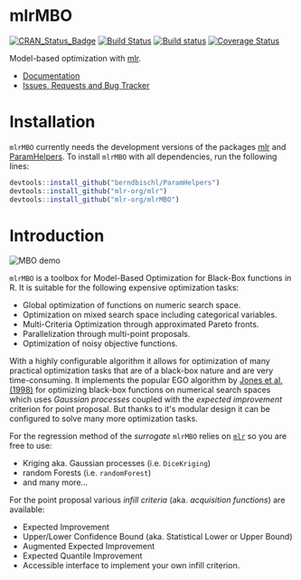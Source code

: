# mlrMBO

[![CRAN_Status_Badge](http://www.r-pkg.org/badges/version/mlrMBO)](https://cran.r-project.org/package=mlrMBO)
[![Build Status](https://travis-ci.org/mlr-org/mlrMBO.png?branch=master)](https://travis-ci.org/mlr-org/mlrMBO)
[![Build status](https://ci.appveyor.com/api/projects/status/gvr607kqcl78qjq9/branch/master?svg=true)](https://ci.appveyor.com/project/jakob-r/mlrmbo/branch/master)
[![Coverage Status](https://img.shields.io/codecov/c/github/mlr-org/mlrMBO/master.svg)](https://codecov.io/github/mlr-org/mlrMBO?branch=master)

Model-based optimization with [mlr](https://github.com/mlr-org/mlr/).

* [Documentation](https://mlr-org.github.io/mlrMBO/)
* [Issues, Requests and Bug Tracker](https://github.com/mlr-org/mlrMBO/issues)

# Installation

`mlrMBO` currently needs the development versions of the packages [mlr](https://github.com/mlr-org/mlr/) and [ParamHelpers](https://github.com/berndbischl/ParamHelpers).
To install `mlrMBO` with all dependencies, run the following lines:

```r
devtools::install_github("berndbischl/ParamHelpers")
devtools::install_github("mlr-org/mlr")
devtools::install_github("mlr-org/mlrMBO")
```

# Introduction

![MBO demo](https://raw.githubusercontent.com/mlr-org/mlrMBO/master/docs/articles/helpers/animation_files/figure-html/animation-.gif)

`mlrMBO` is a toolbox for Model-Based Optimization for Black-Box functions in R.
It is suitable for the following expensive optimization tasks:
* Global optimization of functions on numeric search space.
* Optimization on mixed search space including categorical variables.
* Multi-Criteria Optimization through approximated Pareto fronts.
* Parallelization through multi-point proposals.
* Optimization of noisy objective functions.

With a highly configurable algorithm it allows for optimization of many practical optimization tasks that are of a black-box nature and are very time-consuming.
It implements the popular EGO algorithm by [Jones et al. (1998)](http://link.springer.com/article/10.1023/A:1008306431147) for optimizing black-box functions on numerical search spaces which uses *Gaussian processes* coupled with the *expected improvement* criterion for point proposal.
But thanks to it's modular design it can be configured to solve many more optimization tasks.

For the regression method of the *surrogate* `mlrMBO` relies on [`mlr`](https://github.com/mlr-org/mlr) so you are free to use:
* Kriging aka. Gaussian processes (i.e. `DiceKriging`)
* random Forests (i.e. `randomForest`)
* and many more...

For the point proposal various *infill criteria* (aka. _acquisition functions_) are available:
* Expected Improvement
* Upper/Lower Confidence Bound (aka. Statistical Lower or Upper Bound)
* Augmented Expected Improvement
* Expected Quantile Improvement
* Accessible interface to implement your own infill criterion.
